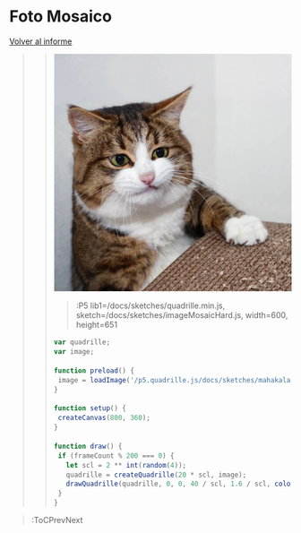 # Foto Mosaico

[Volver al informe](/docs/workshops/informeHardware)
> > ![Foto mosaico](/docs/sketches/images/mosaico/gato_mosaico.jpg)
> >
> > > :P5 lib1=/docs/sketches/quadrille.min.js, sketch=/docs/sketches/imageMosaicHard.js, width=600, height=651
> >
> > 
> > ```js
> > var quadrille;
> >var image;
> >
> >function preload() {
> >  image = loadImage('/p5.quadrille.js/docs/sketches/mahakala.jpg');
> >}
> >
> >function setup() {
> >  createCanvas(800, 360);
> >}
> >
> >function draw() {
> >  if (frameCount % 200 === 0) {
> >    let scl = 2 ** int(random(4));
> >    quadrille = createQuadrille(20 * scl, image);
> >    drawQuadrille(quadrille, 0, 0, 40 / scl, 1.6 / scl, color(random(255)));
> >  }
> >}
> > ```




> :ToCPrevNext